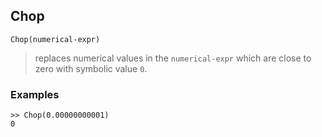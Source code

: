 ## Chop
```
Chop(numerical-expr)
```

> replaces numerical values in the `numerical-expr` which are close to zero with symbolic value `0`.

### Examples
```
>> Chop(0.00000000001)
0
```
